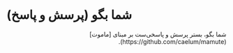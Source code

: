 شما بگو (پرسش و پاسخ)
======

<div dir=rtl>
شما بگو، بستر پرسش و پاسخی‌ست بر مبنای [ماموت](https://github.com/caelum/mamute).


